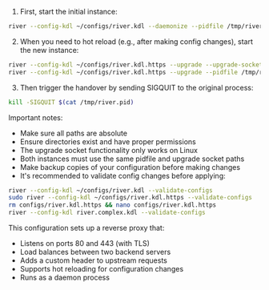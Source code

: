 1. First, start the initial instance:

```bash
river --config-kdl ~/configs/river.kdl --daemonize --pidfile /tmp/river.pid
```

2. When you need to hot reload (e.g., after making config changes), start the new instance:

```bash
river --config-kdl ~/configs/river.kdl.https --upgrade --upgrade-socket /tmp/river-upgrade.sock --pidfile /tmp/river.pid
river --config-kdl ~/configs/river.kdl.https --upgrade --pidfile /tmp/river.pid
```

3. Then trigger the handover by sending SIGQUIT to the original process:

```bash
kill -SIGQUIT $(cat /tmp/river.pid)
```

Important notes:

- Make sure all paths are absolute
- Ensure directories exist and have proper permissions
- The upgrade socket functionality only works on Linux
- Both instances must use the same pidfile and upgrade socket paths
- Make backup copies of your configuration before making changes
- It's recommended to validate config changes before applying:

```bash
river --config-kdl ~/configs/river.kdl --validate-configs
sudo river --config-kdl ~/configs/river.kdl.https --validate-configs
rm configs/river.kdl.https && nano configs/river.kdl.https
river --config-kdl river.complex.kdl --validate-configs
```

This configuration sets up a reverse proxy that:

- Listens on ports 80 and 443 (with TLS)
- Load balances between two backend servers
- Adds a custom header to upstream requests
- Supports hot reloading for configuration changes
- Runs as a daemon process
